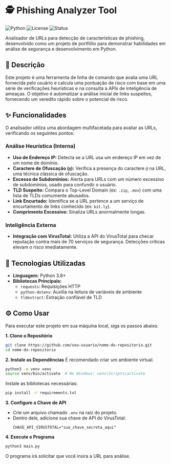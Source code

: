 # 🕵️ Phishing Analyzer Tool
![Python](https://img.shields.io/badge/python-3.8%2B-blue) ![License](https://img.shields.io/badge/license-MIT-green) ![Status](https://img.shields.io/badge/status-active-brightgreen)

Analisador de URLs para detecção de características de phishing, desenvolvido como um projeto de portfólio para demonstrar habilidades em análise de segurança e desenvolvimento em Python.

## 📝 Descrição

Este projeto é uma ferramenta de linha de comando que avalia uma URL fornecida pelo usuário e calcula uma pontuação de risco com base em uma série de verificações heurísticas e na consulta a APIs de inteligência de ameaças. O objetivo é automatizar a análise inicial de links suspeitos, fornecendo um veredito rápido sobre o potencial de risco.

## ✨ Funcionalidades

O analisador utiliza uma abordagem multifacetada para avaliar as URLs, verificando os seguintes pontos:

### Análise Heurística (Interna)

 - **Uso de Endereço IP:** Detecta se a URL usa um endereço IP em vez de um nome de domínio.
 - **Caractere de Ofuscação (`@`):** Verifica a presença do caractere `@` na URL, uma técnica clássica de ofuscação.
 - **Excesso de Subdomínios:** Alerta para URLs com um número excessivo de subdomínios, usado para confundir o usuário.
 - **TLD Suspeito:** Compara o Top-Level Domain (ex: `.zip`, `.mov`) com uma lista de TLDs comumente abusados.
 - **Link Encurtado:** Identifica se a URL pertence a um serviço de encurtamento de links conhecido (ex: `bit.ly`).
 - **Comprimento Excessivo:** Sinaliza URLs anormalmente longas.

### Inteligência Externa

 - **Integração com VirusTotal:** Utiliza a API do VirusTotal para checar reputação contra mais de 70 serviços de segurança. Detecções críticas elevam o risco imediatamente.

## 🚀 Tecnologias Utilizadas

 - **Linguagem:** Python 3.8+
 - **Bibliotecas Principais:**
   - `requests`: Requisições HTTP
   - `python-dotenv`: Auxilia na leitura de variáveis de ambiente
   - `tldextract`: Extração confiável de TLD

## ⚙️ Como Usar

Para executar este projeto em sua máquina local, siga os passos abaixo.

**1. Clone o Repositório**

```bash
git clone https://github.com/seu-usuario/nome-do-repositorio.git
cd nome-do-repositorio
```

**2. Instale as Dependências**
É recomendado criar um ambiente virtual.

```bash
python3 -m venv venv
source venv/bin/activate  # No Windows: venv\Scripts\activate
```

Instale as bibliotecas necessárias:

```bash
pip install -r requirements.txt
```

**3. Configure a Chave de API**

  - Crie um arquivo chamado `.env` na raiz do projeto.
  - Dentro dele, adicione sua chave de API do VirusTotal:
    ```
    CHAVE_API_VIRUSTOTAL="sua_chave_secreta_aqui"
    ```

**4. Execute o Programa**

```bash
python3 main.py
```

O programa irá solicitar que você insira a URL para análise.

